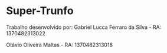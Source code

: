 # Super-Trunfo

Trabalho desenvolvido por:
Gabriel Lucca Ferraro da Silva - RA: 1370482313022

Otávio Oliveira Maltas - RA: 1370482313018
